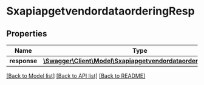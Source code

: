 # SxapiapgetvendordataorderingResp

## Properties
Name | Type | Description | Notes
------------ | ------------- | ------------- | -------------
**response** | [**\Swagger\Client\Model\SxapiapgetvendordataorderingResponse**](SxapiapgetvendordataorderingResponse.md) |  | [optional] 

[[Back to Model list]](../README.md#documentation-for-models) [[Back to API list]](../README.md#documentation-for-api-endpoints) [[Back to README]](../README.md)


